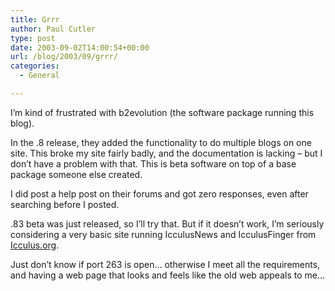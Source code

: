 ```yaml
---
title: Grrr
author: Paul Cutler
type: post
date: 2003-09-02T14:00:54+00:00
url: /blog/2003/09/grrr/
categories:
  - General

---
```

I&#8217;m kind of frustrated with b2evolution (the software package running this blog).

In the .8 release, they added the functionality to do multiple blogs on one site. This broke my site fairly badly, and the documentation is lacking &#8211; but I don&#8217;t have a problem with that. This is beta software on top of a base package someone else created.

I did post a help post on their forums and got zero responses, even after searching before I posted.

.83 beta was just released, so I&#8217;ll try that. But if it doesn&#8217;t work, I&#8217;m seriously considering a very basic site running IcculusNews and IcculusFinger from [Icculus.org][1].

Just don&#8217;t know if port 263 is open&#8230; otherwise I meet all the requirements, and having a web page that looks and feels like the old web appeals to me&#8230;

 [1]: http://www.icculus.org